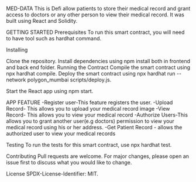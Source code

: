 MED-DATA
This is Defi allow patients to store their medical record and grant access to doctors or any other person to view their medical record. It was built using React and Solidity.

GETTING STARTED
Prerequisites
To run this smart contract, you will need to have tool such as hardhat command.

Installing

Clone the repository.
Install dependencies using npm install both in frontend and back end folder.
Running the Contract
Compile the smart contract using npx hardhat compile.
Deploy the smart contract using npx hardhat run --network polygon_mumbai scripts/deploy.js.

Start the React app using npm start.

APP FEATURE
-Register user-This feature registers the user.
-Upload Record- This allows you to upload your medical record image
-View Record- This allows you to view your medical record
-Authorize Users-This allows you to grant another user(e.g doctors) permission to view your medical record using his or her address.
-Get Patient Record - allows the authorized user to view your medical records

Testing
To run the tests for this smart contract, use npx hardhat test.

Contributing
Pull requests are welcome. For major changes, please open an issue first to discuss what you would like to change.

License
SPDX-License-Identifier: MIT.
